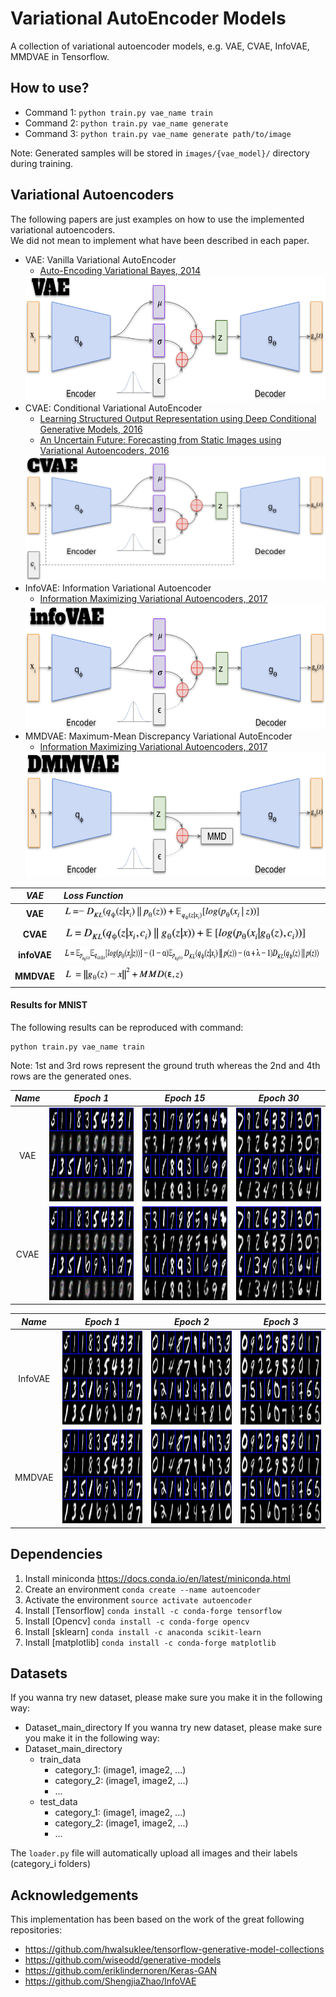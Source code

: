 
# Variational AutoEncoder Models
A collection of variational autoencoder models, e.g. VAE, CVAE, InfoVAE, MMDVAE in Tensorflow.  

## How to use?
- Command 1: `python train.py vae_name train`  
- Command 2: `python train.py vae_name generate`  
- Command 3: `python train.py vae_name generate path/to/image`  

Note: Generated samples will be stored in `images/{vae_model}/` directory during training.

## Variational Autoencoders

The following papers are just examples on how to use the implemented variational autoencoders.  
We did not mean to implement what have been described in each paper.

- VAE: Vanilla Variational AutoEncoder
	- [Auto-Encoding Variational Bayes, 2014](https://arxiv.org/abs/1312.6114)  
	<img src='./figures/architectures/VAE_architecture.png' width='500px' height='200px'>
- CVAE: Conditional Variational AutoEncoder
	- [Learning Structured Output Representation using Deep Conditional Generative Models, 2016](https://pdfs.semanticscholar.org/3f25/e17eb717e5894e0404ea634451332f85d287.pdf)
	- [An Uncertain Future: Forecasting from Static Images using Variational Autoencoders, 2016](https://arxiv.org/pdf/1606.07873.pdf)  
	<img src='./figures/architectures/CVAE_architecture.png' width='500px' height='200px'>
- InfoVAE: Information Variational Autoencoder
	- [Information Maximizing Variational Autoencoders, 2017](https://arxiv.org/abs/1706.02262)  
	<img src='./figures/architectures/infoVAE_architecture.png' width='500px' height='200px'>
- MMDVAE: Maximum-Mean Discrepancy Variational AutoEncoder
	- [Information Maximizing Variational Autoencoders, 2017](https://arxiv.org/abs/1706.02262)  
	<img src='./figures/architectures/MMDVAE_architecture.png' width='500px' height='200px'>

*VAE* | *Loss Function*
:---: | :--- |
**VAE** 	| <img src='./figures/equations/VAE_loss.png' height='25px'>
**CVAE**	| <img src='./figures/equations/CVAE_loss.png' height='25px'>
**infoVAE**	| <img src='./figures/equations/infoVAE_loss.png' height='25px'>
**MMDVAE**	| <img src='./figures/equations/MMDVAE_loss.png' height='25px'>

#### Results for MNIST
The following results can be reproduced with command:  
```
python train.py vae_name train
```
Note: 1st and 3rd rows represent the ground truth whereas the 2nd and 4th rows are the generated ones.

*Name* | *Epoch 1* | *Epoch 15* | *Epoch 30*
:---: | :---: | :---: | :---: |
VAE | <img src='./images/VAE/grid_1.png' height='150px'> | <img src='./images/VAE/grid_15.png' height='150px'> | <img src='./images/VAE/grid_30.png' height='150px'>
CVAE | <img src='./images/CVAE/grid_1.png' height='150px'> | <img src='./images/CVAE/grid_15.png' height='150px'> | <img src='./images/CVAE/grid_30.png' height='150px'>

*Name* | *Epoch 1* | *Epoch 2* | *Epoch 3*
:---: | :---: | :---: | :---: |
InfoVAE | <img src='./images/infoVAE/grid_1.png' height='150px'> | <img src='./images/infoVAE/grid_2.png' height='150px'> | <img src='./images/infoVAE/grid_3.png' height='150px'>
MMDVAE | <img src='./images/MMDVAE/grid_1.png' height='150px'> | <img src='./images/MMDVAE/grid_2.png' height='150px'> | <img src='./images/MMDVAE/grid_3.png' height='150px'>

## Dependencies

1. Install miniconda <https://docs.conda.io/en/latest/miniconda.html>
2. Create an environment 	`conda create --name autoencoder`
3. Activate the environment `source activate autoencoder`
4. Install [Tensorflow] 	`conda install -c conda-forge tensorflow`
5. Install [Opencv] 		`conda install -c conda-forge opencv`
6. Install [sklearn] 		`conda install -c anaconda scikit-learn`
7. Install [matplotlib] 	`conda install -c conda-forge matplotlib`

## Datasets
If you wanna try new dataset, please make sure you make it in the following way:
- Dataset_main_directory
If you wanna try new dataset, please make sure you make it in the following way:
- Dataset_main_directory
	- train_data
		- category_1: (image1, image2, ...)
		- category_2: (image1, image2, ...)
		- ...
	- test_data
		- category_1: (image1, image2, ...)
		- category_2: (image1, image2, ...)
		- ...

The `loader.py` file will automatically upload all images and their labels (category_i folders)

## Acknowledgements
This implementation has been based on the work of the great following repositories:
- https://github.com/hwalsuklee/tensorflow-generative-model-collections
- https://github.com/wiseodd/generative-models
- https://github.com/eriklindernoren/Keras-GAN
- https://github.com/ShengjiaZhao/InfoVAE

